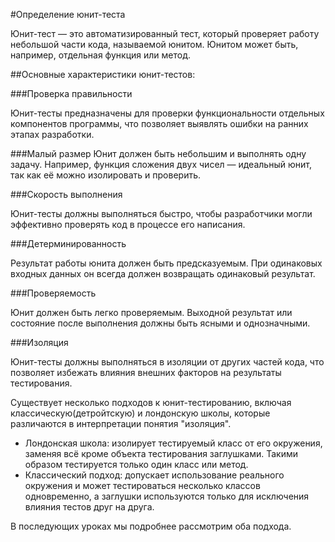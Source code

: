 #Определение юнит-теста

Юнит-тест — это автоматизированный тест, который проверяет работу небольшой части кода, называемой юнитом.
Юнитом может быть, например, отдельная функция или метод.

##Основные характеристики юнит-тестов:

###Проверка правильности

Юнит-тесты предназначены для проверки функциональности отдельных компонентов программы, что позволяет выявлять ошибки на ранних этапах разработки.

###Малый размер
Юнит должен быть небольшим и выполнять одну задачу. Например, функция сложения двух чисел — идеальный юнит, так как её можно изолировать и проверить.

###Скорость выполнения

Юнит-тесты должны выполняться быстро, чтобы разработчики могли эффективно проверять код в процессе его написания.

###Детерминированность

Результат работы юнита должен быть предсказуемым. При одинаковых входных данных он всегда должен возвращать одинаковый результат.

###Проверяемость

Юнит должен быть легко проверяемым. Выходной результат или состояние после выполнения должны быть ясными и однозначными.

###Изоляция

Юнит-тесты должны выполняться в изоляции от других частей кода, что позволяет избежать влияния внешних факторов на результаты тестирования.

Существует несколько подходов к юнит-тестированию, включая классическую(детройтскую) и лондонскую школы, которые различаются в интерпретации понятия "изоляция".

- Лондонская школа: изолирует тестируемый класс от его окружения, заменяя всё кроме объекта тестирования заглушками. Такими образом тестируется только один класс или метод.
- Классический подход: допускает использование реального окружения и может тестироваться несколько классов одновременно, а заглушки используются только для исключения влияния тестов друг на друга.  

В последующих уроках мы подробнее рассмотрим оба подхода.
